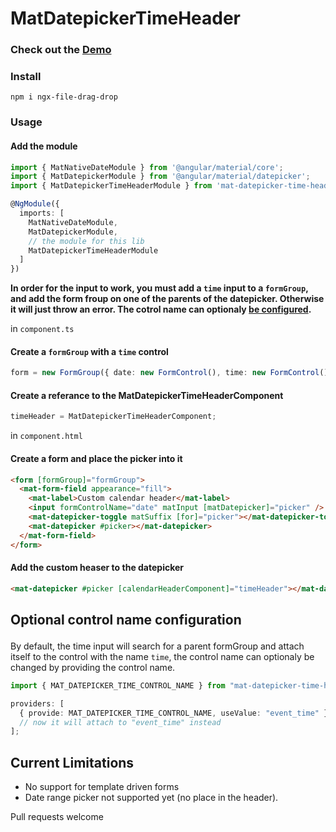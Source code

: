 # MatDatepickerTimeHeader

### Check out the [Demo](https://stackblitz.com/edit/mat-datepicker-time-header)

### Install

```
npm i ngx-file-drag-drop
```

### Usage

#### Add the module

```ts
import { MatNativeDateModule } from '@angular/material/core';
import { MatDatepickerModule } from '@angular/material/datepicker';
import { MatDatepickerTimeHeaderModule } from 'mat-datepicker-time-header';

@NgModule({
  imports: [
    MatNativeDateModule,
    MatDatepickerModule,
    // the module for this lib
    MatDatepickerTimeHeaderModule
  ]
})

```
**In order for the input to work, you must add a `time` input to a `formGroup`, and add the form froup on one of the parents of the datepicker. Otherwise it will just throw an error. The cotrol name can optionaly [ be configured](#config "Optional control name configuration").**

in `component.ts`

#### Create a `formGroup` with a `time` control

```ts
form = new FormGroup({ date: new FormControl(), time: new FormControl() });
```

#### Create a referance to the MatDatepickerTimeHeaderComponent

```ts
timeHeader = MatDatepickerTimeHeaderComponent;
```

in `component.html`

#### Create a form and place the picker into it

```html
<form [formGroup]="formGroup">
  <mat-form-field appearance="fill">
    <mat-label>Custom calendar header</mat-label>
    <input formControlName="date" matInput [matDatepicker]="picker" />
    <mat-datepicker-toggle matSuffix [for]="picker"></mat-datepicker-toggle>
    <mat-datepicker #picker></mat-datepicker>
  </mat-form-field>
</form>
```

#### Add the custom heaser to the datepicker

```html
<mat-datepicker #picker [calendarHeaderComponent]="timeHeader"></mat-datepicker>
```

## <p id="config">Optional control name configuration</p>

By default, the time input will search for a parent formGroup and attach itself to the control with the name `time`,
the control name can optionaly be changed by providing the control name.

```ts
import { MAT_DATEPICKER_TIME_CONTROL_NAME } from "mat-datepicker-time-header";

providers: [
  { provide: MAT_DATEPICKER_TIME_CONTROL_NAME, useValue: "event_time" }
  // now it will attach to "event_time" instead
];
```

## Current Limitations
* No support for template driven forms
* Date range picker not supported yet (no place in the header).

Pull requests welcome

